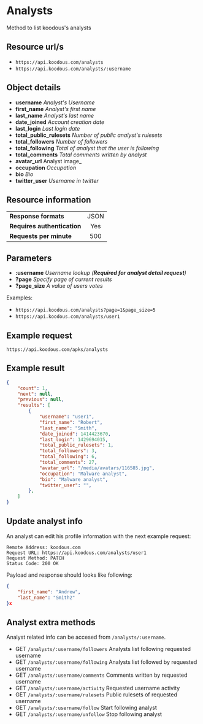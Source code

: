 # Analysts

Method to list koodous's analysts

## Resource url/s

* `https://api.koodous.com/analysts`
* `https://api.koodous.com/analysts/:username`

## Object details

* **username** _Analyst's Username_
* **first_name** _Analyst's first name_
* **last_name** _Analyst's last name_
* **date_joined** _Account creation date_
* **last_login** _Last login date_
* **total_public_rulesets** _Number of public analyst's rulesets_
* **total_followers** _Number of followers_
* **total_following** _Total of analyst that the user is following_
* **total_comments** _Total comments written by analyst_
* **avatar_url** Analyst image_
* **occupation** _Occupation_
* **bio** _Bio_
* **twitter_user** _Username in twitter_

## Resource information

| | |
| ------------- |:-------------:|
| **Response formats** | JSON |
| **Requires authentication** | Yes |
| **Requests per minute** | 500|

## Parameters

* **:username** _Username lookup (**Required for analyst detail request**)_
* **?page** _Specify page of current results_
* **?page_size** _A value of users votes_

Examples:

* `https://api.koodous.com/analysts?page=1&page_size=5`
* `https://api.koodous.com/analysts/user1`

## Example request

`https://api.koodous.com/apks/analysts`

## Example result
```json
{
    "count": 1,
    "next": null,
    "previous": null,
    "results": [
        {
            "username": "user1",
            "first_name": "Robert",
            "last_name": "Smith",
            "date_joined": 1414423670,
            "last_login": 1429694015,
            "total_public_rulesets": 1,
            "total_followers": 3,
            "total_following": 6,
            "total_comments": 27,
            "avatar_url": "/media/avatars/116585.jpg",
            "occupation": "Malware analyst",
            "bio": "Malware analyst",
            "twitter_user": "",
        },
    ]
}
```

## Update analyst info

An analyst can edit his profile information with the next example request:

```
Remote Address: koodous.com
Request URL: https://api.koodous.com/analysts/user1
Request Method: PATCH
Status Code: 200 OK
```

Payload and response should looks like following:

```json
{
    "first_name": "Andrew",
    "last_name": "Smith2"
}x
```

## Analyst extra methods

Analyst related info can be accesed from `/analysts/:username`.

* GET `/analysts/:username/followers` Analysts list following requested username
* GET `/analysts/:username/following` Analysts list followed by requested username
* GET `/analysts/:username/comments` Comments written by requested username
* GET `/analysts/:username/activity` Requested username activity
* GET `/analysts/:username/rulesets` Public rulesets of requested username
* GET `/analysts/:username/follow` Start following analyst
* GET `/analysts/:username/unfollow` Stop following analyst